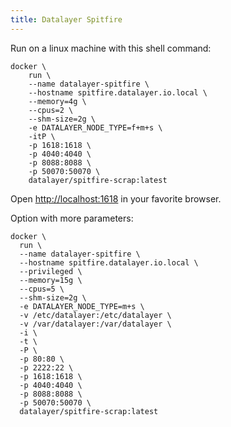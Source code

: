 ```yaml
---
title: Datalayer Spitfire
---
```


Run on a linux machine with this shell command:

```
docker \
    run \
    --name datalayer-spitfire \
    --hostname spitfire.datalayer.io.local \
    --memory=4g \
    --cpus=2 \
    --shm-size=2g \
    -e DATALAYER_NODE_TYPE=f+m+s \
    -itP \
    -p 1618:1618 \
    -p 4040:4040 \
    -p 8088:8088 \
    -p 50070:50070 \
    datalayer/spitfire-scrap:latest
```

Open [http://localhost:1618](http://localhost:1618) in your favorite browser.

Option with more parameters:

```
docker \
  run \
  --name datalayer-spitfire \
  --hostname spitfire.datalayer.io.local \
  --privileged \
  --memory=15g \
  --cpus=5 \
  --shm-size=2g \
  -e DATALAYER_NODE_TYPE=m+s \
  -v /etc/datalayer:/etc/datalayer \
  -v /var/datalayer:/var/datalayer \
  -i \
  -t \
  -P \
  -p 80:80 \
  -p 2222:22 \
  -p 1618:1618 \
  -p 4040:4040 \
  -p 8088:8088 \
  -p 50070:50070 \
  datalayer/spitfire-scrap:latest
```
